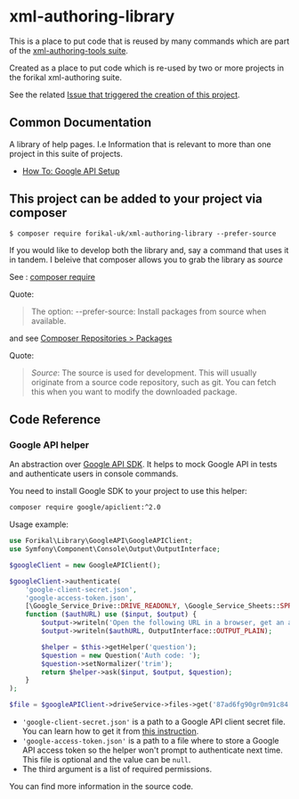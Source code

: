 # xml-authoring-library

This is a place to put code that is reused by many commands which are part of the [xml-authoring-tools suite](https://github.com/forikal-uk/xml-authoring-tools).

Created as a place to put code which is re-used by two or more projects in the forikal xml-authoring suite.

See the related [Issue that triggered the creation of this project](https://github.com/forikal-uk/xml-authoring-tools/issues/3).

## Common Documentation

A library of help pages. I.e Information that is relevant to more than one project in this suite of projects.

- [How To: Google API Setup](https://github.com/forikal-uk/xml-authoring-library/blob/master/HowTo-GoogleAPISetup.md)

## This project can be added to your project via composer

```
$ composer require forikal-uk/xml-authoring-library --prefer-source
```

If you would like to develop both the library and, say a command that uses it in tandem. I beleive that composer allows you to grab the library as *source*

See : [composer require](https://getcomposer.org/doc/03-cli.md#require)

Quote:
> The option:
> --prefer-source: Install packages from source when available.

and see [Composer Repositories > Packages](https://getcomposer.org/doc/05-repositories.md#package)

Quote:
> *Source*: The source is used for development. This will usually originate from a source code repository, such as git. You can fetch this when you want to modify the downloaded package.

## Code Reference

### Google API helper

An abstraction over [Google API SDK](https://github.com/google/google-api-php-client).
It helps to mock Google API in tests and authenticate users in console commands.

You need to install Google SDK to your project to use this helper:

```bash
composer require google/apiclient:^2.0
```

Usage example:

```php
use Forikal\Library\GoogleAPI\GoogleAPIClient;
use Symfony\Component\Console\Output\OutputInterface;

$googleClient = new GoogleAPIClient();

$googleClient->authenticate(
    'google-client-secret.json',
    'google-access-token.json',
    [\Google_Service_Drive::DRIVE_READONLY, \Google_Service_Sheets::SPREADSHEETS_READONLY],
    function ($authURL) use ($input, $output) {
        $output->writeln('Open the following URL in a browser, get an auth code and paste it below:');
        $output->writeln($authURL, OutputInterface::OUTPUT_PLAIN);

        $helper = $this->getHelper('question');
        $question = new Question('Auth code: ');
        $question->setNormalizer('trim');
        return $helper->ask($input, $output, $question);
    }
);

$file = $googleAPIClient->driveService->files->get('87ad6fg90gr0m91c84');
```

* `'google-client-secret.json'` is a path to a Google API client secret file. You can learn how to get it from [this instruction](HowTo-GoogleAPISetup).
* `'google-access-token.json'` is a path to a file where to store a Google API access token so the helper won't prompt to authenticate next time. This file is optional and the value can be `null`.
* The third argument is a list of required permissions.

You can find more information in the source code. 

